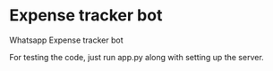# Expense tracker bot
Whatsapp Expense tracker bot

For testing the code, just run app.py along with setting up the server.
